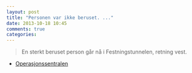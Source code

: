 ```yaml
---
layout: post
title: "Personen var ikke beruset. ..."
date: 2013-10-18 10:45
comments: true
categories: 
---
```


> En sterkt beruset person går nå i Festningstunnelen, retning vest.
- [Operasjonssentralen](https://twitter.com/oslopolitiops/status/391258802374582272)
